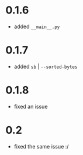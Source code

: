 # 0.1.6
* added `__main__.py`

# 0.1.7
* added `sb` | `--sorted-bytes`

# 0.1.8
* fixed an issue

# 0.2
* fixed the same issue :/